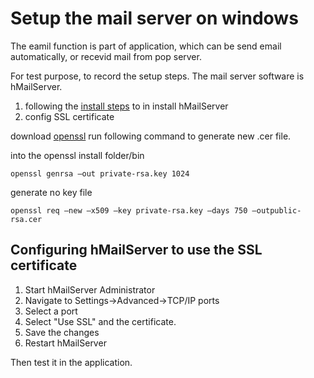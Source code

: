 Setup the mail server on windows
=======================
The eamil function is part of application, which can be send email automatically, or recevid mail from pop server.

For test purpose, to record the setup steps.
The mail server software is hMailServer.

1. following the [install steps](http://peterkellner.net/2012/03/11/how-to-setup-your-own-pop3imap-email-server-for-local-development-testing/) to in install hMailServer
2. config SSL certificate

download [openssl](http://slproweb.com/products/Win32OpenSSL.html) run following command to generate new .cer file.

into the openssl install folder/bin
````
openssl genrsa –out private-rsa.key 1024
````
generate no key file

````
openssl req –new –x509 –key private-rsa.key –days 750 –outpublic-rsa.cer
````

## Configuring hMailServer to use the SSL certificate

1. Start hMailServer Administrator
2. Navigate to Settings->Advanced->TCP/IP ports
3. Select a port 
4. Select "Use SSL" and the certificate.
5. Save the changes
6. Restart hMailServer

Then test it in the application.